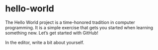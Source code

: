 # hello-world
The Hello World project is a time-honored tradition in computer programming. It is a simple exercise that gets you started when learning something new. Let’s get started with GitHub!

In the editor, write a bit about yourself.
